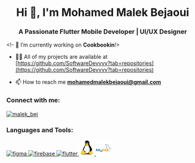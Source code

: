 <h1 align="center">Hi 👋, I'm Mohamed Malek Bejaoui</h1>
<h3 align="center">A Passionate Flutter Mobile Developer | UI/UX Designer</h3>

<!- 🔭 I’m currently working on **Cookbookin**!>

- 👨‍💻 All of my projects are available at [https://github.com/SoftwareDevvvv?tab=repositories](https://github.com/SoftwareDevvvv?tab=repositories)

- 📫 How to reach me **mohamedmalekbejaoui@gmail.com**

<h3 align="left">Connect with me:</h3>
<p align="left">
<a href="https://codeforces.com/profile/malek_bej" target="blank"><img align="center" src="https://raw.githubusercontent.com/rahuldkjain/github-profile-readme-generator/master/src/images/icons/Social/codeforces.svg" alt="malek_bej" height="30" width="40" /></a>
</p>

<h3 align="left">Languages and Tools:</h3>
<p align="left"> <a href="https://www.figma.com/" target="_blank" rel="noreferrer"> <img src="https://www.vectorlogo.zone/logos/figma/figma-icon.svg" alt="figma" width="40" height="40"/> </a> <a href="https://firebase.google.com/" target="_blank" rel="noreferrer"> <img src="https://www.vectorlogo.zone/logos/firebase/firebase-icon.svg" alt="firebase" width="40" height="40"/> </a> <a href="https://flutter.dev" target="_blank" rel="noreferrer"> <img src="https://www.vectorlogo.zone/logos/flutterio/flutterio-icon.svg" alt="flutter" width="40" height="40"/> </a> <a href="https://www.linux.org/" target="_blank" rel="noreferrer"> <img src="https://raw.githubusercontent.com/devicons/devicon/master/icons/linux/linux-original.svg" alt="linux" width="40" height="40"/> </a> <a href="https://www.mysql.com/" target="_blank" rel="noreferrer"> <img src="https://raw.githubusercontent.com/devicons/devicon/master/icons/mysql/mysql-original-wordmark.svg" alt="mysql" width="40" height="40"/> </a> </p>
